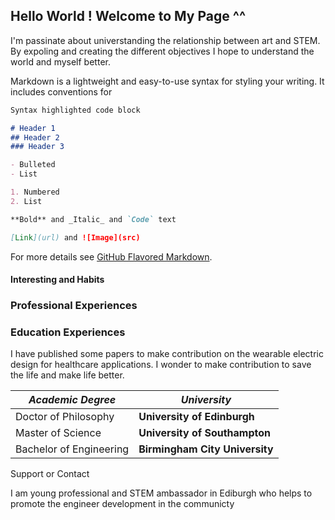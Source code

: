 ## Hello World ! Welcome to My Page ^^

I'm passinate about universtanding the relationship between art and STEM. By expoling and creating the different objectives I hope to understand the world and myself better. 


Markdown is a lightweight and easy-to-use syntax for styling your writing. It includes conventions for

```markdown
Syntax highlighted code block

# Header 1
## Header 2
### Header 3

- Bulleted
- List

1. Numbered
2. List

**Bold** and _Italic_ and `Code` text

[Link](url) and ![Image](src)
```

For more details see [GitHub Flavored Markdown](https://guides.github.com/features/mastering-markdown/).


#### Interesting and Habits


### Professional Experiences


### Education Experiences

I have published some papers to make contribution on the wearable electric design for healthcare applications. I wonder to make contribution to save the life and make life better. 

_Academic Degree_ | _University_
------------ | -------------
Doctor of Philosophy| **University of Edinburgh**
Master of Science | **University of Southampton**
Bachelor of Engineering | **Birmingham City University**

Support or Contact

I am young professional and STEM ambassador in Ediburgh who helps to promote the engineer development in the communicty
